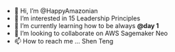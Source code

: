 - 👋 Hi, I’m @HappyAmazonian
- 👀 I’m interested in 15 Leadership Principles
- 🌱 I’m currently learning how to be always **@day 1**
- 💞️ I’m looking to collaborate on AWS Sagemaker Neo
- 📫 How to reach me ... Shen Teng

<!---
HappyAmazonian/HappyAmazonian is a ✨ special ✨ repository because its `README.md` (this file) appears on your GitHub profile.
You can click the Preview link to take a look at your changes.
--->
